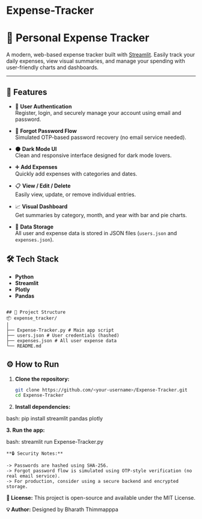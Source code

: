 # Expense-Tracker

# 💸 Personal Expense Tracker

A modern, web-based expense tracker built with [Streamlit](https://streamlit.io/). Easily track your daily expenses, view visual summaries, and manage your spending with user-friendly charts and dashboards.

---

## 🚀 Features

- 🔐 **User Authentication**  
  Register, login, and securely manage your account using email and password.

- 🔁 **Forgot Password Flow**  
  Simulated OTP-based password recovery (no email service needed).

- 🌑 **Dark Mode UI**  
  Clean and responsive interface designed for dark mode lovers.

- ➕ **Add Expenses**  
  Quickly add expenses with categories and dates.

- 📋 **View / Edit / Delete**  
  Easily view, update, or remove individual entries.

- 📈 **Visual Dashboard**  
  Get summaries by category, month, and year with bar and pie charts.

- 💾 **Data Storage**  
  All user and expense data is stored in JSON files (`users.json` and `expenses.json`).


## 🛠 Tech Stack

- **Python**
- **Streamlit**
- **Plotly**
- **Pandas**

```

## 📂 Project Structure
📦 expense_tracker/
│ 
├── Expense-Tracker.py # Main app script 
├── users.json # User credentials (hashed) 
├── expenses.json # All user expense data 
└── README.md

```

## ⚙️ How to Run

1. **Clone the repository:**
   ```bash
   git clone https://github.com/<your-username>/Expense-Tracker.git
   cd Expense-Tracker

2. **Install dependencies:**

bash:
pip install streamlit pandas plotly

**3. Run the app:**

bash:
streamlit run Expense-Tracker.py

```
**🔒 Security Notes:**

-> Passwords are hashed using SHA-256.
-> Forgot password flow is simulated using OTP-style verification (no real email service).
-> For production, consider using a secure backend and encrypted storage.

```

**📝 License:**
This project is open-source and available under the MIT License.

**💡 Author:**
Designed by Bharath Thimmapppa
